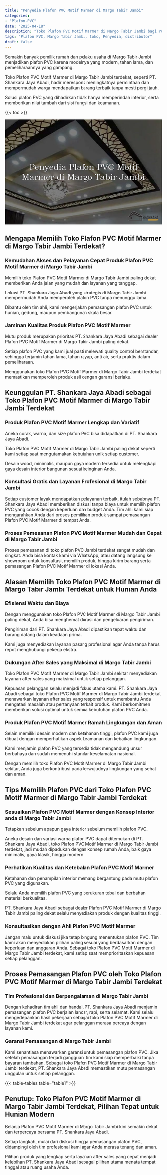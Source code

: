 ```yaml
---
title: "Penyedia Plafon PVC Motif Marmer di Margo Tabir Jambi"
categories: 
- "Plafon-PVC"
date: "2025-04-18"
description: "Toko Plafon PVC Motif Marmer di Margo Tabir Jambi bagi rumah, kantor, serta toko. Produk berkualitas, pilihan motif, warna modern, dengan jasa instalasi dikerjakan oleh tim ahli dan kepastian resmi!|Jasa penjualan Plafon PVC Motif Marmer di Margo Tabir Jambi untuk kebutuhan rumah, kantor, atau ritel, beserta plafon berkualitas dan penempatan oleh tenaga ahli profesional serta garansi resmi.|Solusi Plafon PVC Motif Marmer di Margo Tabir Jambi yang terbukti bagi rumah, kantor, dan toko, bersama material unggulan dan penempatan ditangani oleh tenaga ahli berpengalaman serta jaminan resmi.|Penjualan Plafon PVC Motif Marmer di Margo Tabir Jambi untuk hunian, office, serta gerai, beserta produk unggulan dan instalasi oleh teknisi ahli, dilengkapi beserta kepastian resmi.}"
tags: "Plafon PVC, Margo Tabir Jambi, toko, Penyedia, distributor"
draft: false
---
```


Semakin banyak pemilik rumah dan pelaku usaha di Margo Tabir Jambi menjadikan plafon PVC karena modelnya yang modern, tahan lama, dan pemeliharaannya yang gampang.

Toko Plafon PVC Motif Marmer di Margo Tabir Jambi terdekat, seperti PT. Shankara Jaya Abadi, hadir merespons meningkatnya permintaan dan mempermudah warga mendapatkan barang terbaik tanpa mesti pergi jauh.

Solusi plafon PVC yang dihadirkan tidak hanya memperindah interior, serta memberikan nilai tambah dari sisi fungsi dan keamanan.

{{< toc >}}

![Penyedia Plafon PVC Motif Marmer di Margo Tabir Jambi](/images/Plafon-PVC/Penyedia-Plafon-PVC-Motif-Marmer-di-Margo-Tabir-Jambi.png)


## Mengapa Memilih Toko Plafon PVC Motif Marmer di Margo Tabir Jambi Terdekat?

### Kemudahan Akses dan Pelayanan Cepat Produk Plafon PVC Motif Marmer di Margo Tabir Jambi

Memilih toko Plafon PVC Motif Marmer di Margo Tabir Jambi paling dekat memberikan Anda jalan yang mudah dan layanan yang tanggap.

Lokasi PT. Shankara Jaya Abadi yang strategis di Margo Tabir Jambi mempermudah Anda memperoleh plafon PVC tanpa menunggu lama.

Dibantu oleh tim ahli, kami mengerjakan pemasangan plafon PVC untuk hunian, gedung, maupun pembangunan skala besar.

### Jaminan Kualitas Produk Plafon PVC Motif Marmer

Mutu produk merupakan prioritas PT. Shankara Jaya Abadi sebagai dealer Plafon PVC Motif Marmer di Margo Tabir Jambi paling dekat.

Setiap plafon PVC yang kami jual pasti melewati quality control berstandar, sehingga terjamin tahan lama, tahan rayap, anti air, serta praktis dalam pemeliharaan.

Menggunakan toko Plafon PVC Motif Marmer di Margo Tabir Jambi terdekat memastikan memperoleh produk asli dengan garansi berlaku.

## Keunggulan PT. Shankara Jaya Abadi sebagai Toko Plafon PVC Motif Marmer di Margo Tabir Jambi Terdekat

### Produk Plafon PVC Motif Marmer Lengkap dan Variatif

Aneka corak, warna, dan size plafon PVC bisa didapatkan di PT. Shankara Jaya Abadi.

Toko Plafon PVC Motif Marmer di Margo Tabir Jambi paling dekat seperti kami setiap saat mengutamakan kebutuhan unik setiap customer.

Desain wood, minimalis, maupun gaya modern tersedia untuk melengkapi gaya desain interior bangunan sesuai keinginan Anda.

### Konsultasi Gratis dan Layanan Profesional di Margo Tabir Jambi

Setiap customer layak mendapatkan pelayanan terbaik, itulah sebabnya PT. Shankara Jaya Abadi memberikan diskusi tanpa biaya untuk memilih plafon PVC yang cocok dengan keperluan dan budget Anda. Tim ahli kami siap mengarahkan Anda dari proses pemilihan produk sampai pemasangan Plafon PVC Motif Marmer di tempat Anda.

### Proses Pemesanan Plafon PVC Motif Marmer Mudah dan Cepat di Margo Tabir Jambi

Proses pemesanan di toko plafon PVC Jambi terdekat sangat mudah dan singkat. Anda bisa kontak kami via WhatsApp, atau datang langsung ke showroom untuk konsultasi, memilih produk, hingga kirim barang serta pemasangan Plafon PVC Motif Marmer di lokasi Anda.

## Alasan Memilih Toko Plafon PVC Motif Marmer di Margo Tabir Jambi Terdekat untuk Hunian Anda

### Efisiensi Waktu dan Biaya

Dengan menggunakan toko Plafon PVC Motif Marmer di Margo Tabir Jambi paling dekat, Anda bisa menghemat durasi dan pengeluaran pengiriman.

Pengiriman dari PT. Shankara Jaya Abadi dipastikan tepat waktu dan barang datang dalam keadaan prima.

Kami juga menyediakan layanan pasang profesional agar Anda tanpa harus repot menghubungi pekerja ekstra.

### Dukungan After Sales yang Maksimal di Margo Tabir Jambi

Toko Plafon PVC Motif Marmer di Margo Tabir Jambi sekitar menyediakan layanan after sales yang maksimal untuk setiap pelanggan.

Kepuasan pelanggan selalu menjadi fokus utama kami. PT. Shankara Jaya Abadi sebagai toko Plafon PVC Motif Marmer di Margo Tabir Jambi terdekat menawarkan layanan after sales yang responsif untuk membantu Anda mengatasi masalah atau pertanyaan terkait produk. Kami berkomitmen memberikan solusi optimal untuk semua kebutuhan plafon PVC Anda.

### Produk Plafon PVC Motif Marmer Ramah Lingkungan dan Aman

Selain memiliki desain modern dan ketahanan tinggi, plafon PVC kami juga dibuat dengan memperhatikan aspek keamanan dan kebaikan lingkungan.

Kami menjamin plafon PVC yang tersedia tidak mengandung unsur berbahaya dan sudah memenuhi standar keselamatan nasional.

Dengan memilih toko Plafon PVC Motif Marmer di Margo Tabir Jambi sekitar, Anda juga berkontribusi pada terwujudnya lingkungan yang sehat dan aman.

## Tips Memilih Plafon PVC dari Toko Plafon PVC Motif Marmer di Margo Tabir Jambi Terdekat

### Sesuaikan Plafon PVC Motif Marmer dengan Konsep Interior anda di Margo Tabir Jambi

Tetapkan sebelum apapun gaya interior sebelum memilih plafon PVC.

Aneka desain dan variasi warna plafon PVC dapat ditemukan di PT. Shankara Jaya Abadi, toko Plafon PVC Motif Marmer di Margo Tabir Jambi terdekat, jadi mudah dipadukan dengan konsep rumah Anda, baik gaya minimalis, gaya klasik, hingga modern.

### Perhatikan Kualitas dan Ketebalan Plafon PVC Motif Marmer

Ketahanan dan penampilan interior memang bergantung pada mutu plafon PVC yang digunakan.

Selalu Anda memilih plafon PVC yang berukuran tebal dan berbahan material berkualitas.

PT. Shankara Jaya Abadi sebagai dealer Plafon PVC Motif Marmer di Margo Tabir Jambi paling dekat selalu menyediakan produk dengan kualitas tinggi.

### Konsultasikan dengan Ahli Plafon PVC Motif Marmer

Jangan malu untuk diskusi jika tetap bingung menentukan plafon PVC. Tim kami akan menyediakan pilihan paling sesuai yang berdasarkan dengan keperluan dan anggaran Anda. Sebagai toko Plafon PVC Motif Marmer di Margo Tabir Jambi terdekat, kami setiap saat memprioritaskan kepuasan setiap pelanggan.

## Proses Pemasangan Plafon PVC oleh Toko Plafon PVC Motif Marmer di Margo Tabir Jambi Terdekat

### Tim Profesional dan Berpengalaman di Margo Tabir Jambi

Dengan kehadiran tim ahli dan handal, PT. Shankara Jaya Abadi menjamin pemasangan plafon PVC berjalan lancar, rapi, serta selamat. Kami selalu mengedepankan hasil pekerjaan sebagai toko Plafon PVC Motif Marmer di Margo Tabir Jambi terdekat agar pelanggan merasa percaya dengan layanan kami.

### Garansi Pemasangan di Margo Tabir Jambi

Kami senantiasa menawarkan garansi untuk pemasangan plafon PVC. Jika setelah pemasangan terjadi gangguan, tim kami siap memperbaiki tanpa bayaran tambahan. Sebagai toko Plafon PVC Motif Marmer di Margo Tabir Jambi terdekat, PT. Shankara Jaya Abadi memastikan mutu pemasangan unggulan untuk setiap pelanggan.

{{< table-tables table="table1" >}}

## Penutup: Toko Plafon PVC Motif Marmer di Margo Tabir Jambi Terdekat, Pilihan Tepat untuk Hunian Modern

Belanja Plafon PVC Motif Marmer di Margo Tabir Jambi kini semakin dekat dan terpercaya bersama PT. Shankara Jaya Abadi.

Setiap langkah, mulai dari diskusi hingga pemasangan plafon PVC, didampingi oleh tim profesional kami agar Anda merasa tenang dan aman.

Pilihan produk yang lengkap serta layanan after sales yang cepat menjadi kelebihan PT. Shankara Jaya Abadi sebagai pilihan utama menata tempat tinggal atau ruang usaha Anda.